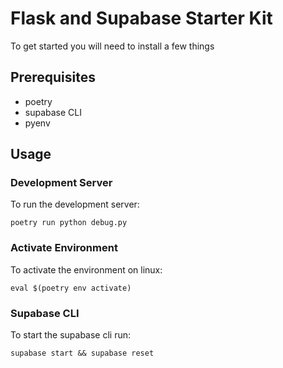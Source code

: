 # Flask and Supabase Starter Kit

To get started you will need to install a few things

## Prerequisites

- poetry
- supabase CLI
- pyenv

## Usage

### Development Server

To run the development server:

```
poetry run python debug.py
```

### Activate Environment

To activate the environment on linux:

```
eval $(poetry env activate)
```

### Supabase CLI

To start the supabase cli run:

```
supabase start && supabase reset
```
